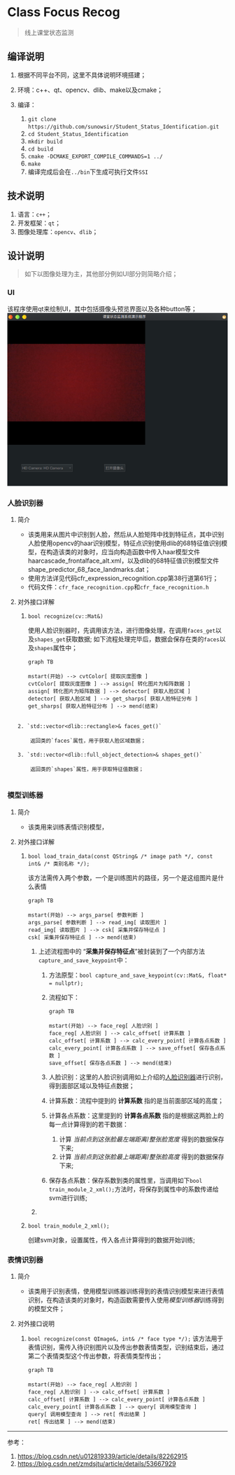# Class Focus Recog
> 线上课堂状态监测

## 编译说明
1. 根据不同平台不同，这里不具体说明环境搭建；
2. 环境：c++、qt、opencv、dlib、make以及cmake；
3. 编译：

    1. `git clone https://github.com/sunowsir/Student_Status_Identification.git`
    2. `cd Student_Status_Identification`
    3. `mkdir build`
    4. `cd build`
    5. `cmake -DCMAKE_EXPORT_COMPILE_COMMANDS=1 ../`
    6. `make`
    7. 编译完成后会在`../bin`下生成可执行文件`SSI`

## 技术说明
1. 语言：`c++`；
2. 开发框架：`qt`；
3. 图像处理库：`opencv`、`dlib`；

## 设计说明
> 如下以图像处理为主，其他部分例如UI部分则简略介绍；

### UI

该程序使用qt来绘制UI，其中包括摄像头预览界面以及各种button等；
![ui](./Screenshot.png)

### 人脸识别器

1. 简介
    * 该类用来从图片中识别到人脸，然后从人脸矩阵中找到特征点，其中识别人脸使用opencv的haar识别模型，特征点识别使用dlib的68特征值识别模型，在构造该类的对象时，应当向构造函数中传入haar模型文件haarcascade_frontalface_alt.xml，以及dlib的68特征值识别模型文件shape_predictor_68_face_landmarks.dat；
    * 使用方法详见代码cfr_expression_recognition.cpp第38行道第61行；
    * 代码文件：`cfr_face_recognition.cpp`和`cfr_face_recognition.h`

2. 对外接口详解

    1. `bool recognize(cv::Mat&)`

        使用人脸识别器时，先调用该方法，进行图像处理，在调用`faces_get`以及`shapes_get`获取数据;
        如下流程处理完毕后，数据会保存在类的`faces`以及`shapes`属性中；
        ```mermaid
        graph TB

        mstart(开始) --> cvtColor[ 提取灰度图像 ]
        cvtColor[ 提取灰度图像 ] --> assign[ 转化图片为矩阵数据 ]
        assign[ 转化图片为矩阵数据 ] --> detector[ 获取人脸区域 ]
        detector[ 获取人脸区域 ] --> get_sharps[ 获取人脸特征分布 ]
        get_sharps[ 获取人脸特征分布 ] --> mend(结束)
    ```

    2. `std::vector<dlib::rectangle>& faces_get()`
     
        返回类的`faces`属性，用于获取人脸区域数据；
    
    3. `std::vector<dlib::full_object_detection>& shapes_get()`
    
        返回类的`shapes`属性，用于获取特征值数据；


### 模型训练器

1. 简介
    * 该类用来训练表情识别模型，


2. 对外接口详解
 
    1. `bool load_train_data(const QString& /* image path */, const int& /* 类别名称 */);`
    
        该方法需传入两个参数，一个是训练图片的路径，另一个是这组图片是什么表情
        ```mermaid
        graph TB

        mstart(开始) --> args_parse[ 参数判断 ]
        args_parse[ 参数判断 ] --> read_img[ 读取图片 ]
        read_img[ 读取图片 ] --> csk[ 采集并保存特征点 ]
        csk[ 采集并保存特征点 ] --> mend(结束)
        ```
        1. 上述流程图中的 “**采集并保存特征点**”被封装到了一个内部方法`capture_and_save_keypoint`中：
        
            1. 方法原型：`bool capture_and_save_keypoint(cv::Mat&, float* = nullptr);`
            2. 流程如下：

                ```mermaid
                graph TB

                mstart(开始) --> face_reg[ 人脸识别 ]
                face_reg[ 人脸识别 ] --> calc_offset[ 计算系数 ]
                calc_offset[ 计算系数 ] --> calc_every_point[ 计算各点系数 ]
                calc_every_point[ 计算各点系数 ] --> save_offset[ 保存各点系数 ]
                save_offset[ 保存各点系数 ] --> mend(结束)
                ```

            3. 人脸识别：这里的人脸识别调用如上介绍的[人脸识别器](###人脸识别器)进行识别，得到面部区域以及特征点数据；
            4. 计算系数：流程中提到的 **计算系数** 指的是当前面部区域的高度；
            5. 计算各点系数：这里提到的 **计算各点系数** 指的是根据这两脸上的每一点计算得到的若干数据：
                1. 计算 $当前点到这张脸最左端距离 / 整张脸宽度$ 得到的数据保存下来;
                2. 计算 $当前点到这张脸最上端距离 / 整张脸高度$ 得到的数据保存下来;
            6. 保存各点系数：保存系数到类的属性里，当调用如下`bool train_module_2_xml();`方法时，将保存到属性中的系数传递给svm进行训练;

        2. 
    
    2. `bool train_module_2_xml();`
        
        创建svm对象，设置属性，传入各点计算得到的数据开始训练;

### 表情识别器

1. 简介
    * 该类用于识别表情，使用模型训练器训练得到的表情识别模型来进行表情识别，在构造该类的对象时，构造函数需要传入使用*模型训练器*训练得到的模型文件；


2. 对外接口说明
    1. `bool recognize(const QImage&, int& /* face type */);`
        该方法用于表情识别，需传入待识别图片以及传出参数表情类型，识别结束后，通过第二个表情类型这个传出参数，将表情类型传出；
        ```mermaid
        graph TB
        
        mstart(开始) --> face_reg[ 人脸识别 ]
        face_reg[ 人脸识别 ] --> calc_offset[ 计算系数 ]
        calc_offset[ 计算系数 ] --> calc_every_point[ 计算各点系数 ]
        calc_every_point[ 计算各点系数 ] --> query[ 调用模型查询 ]
        query[ 调用模型查询 ] --> ret[ 传出结果 ]
        ret[ 传出结果 ] --> mend(结束)

        ```

---
参考：
1. https://blog.csdn.net/u012819339/article/details/82262915
2. https://blog.csdn.net/zmdsjtu/article/details/53667929

